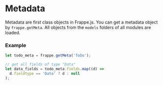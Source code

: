 # Metadata

Metadata are first class objects in Frappe.js. You can get a metadata object by `frappe.getMeta`. All objects from the `models` folders of all modules are loaded.

### Example

```js
let todo_meta = frappe.getMeta('ToDo');

// get all fields of type "Data"
let data_fields = todo_meta.fields.map((d) =>
  d.fieldtype == 'Data' ? d : null
);
```
